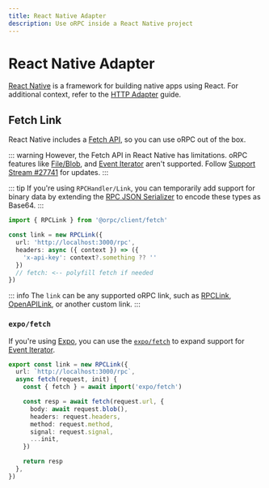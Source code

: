 ```yaml
---
title: React Native Adapter
description: Use oRPC inside a React Native project
---
```


# React Native Adapter

[React Native](https://reactnative.dev/) is a framework for building native apps using React. For additional context, refer to the [HTTP Adapter](/docs/adapters/http) guide.

## Fetch Link

React Native includes a [Fetch API](https://reactnative.dev/docs/network), so you can use oRPC out of the box.

::: warning
However, the Fetch API in React Native has limitations. oRPC features like [File/Blob](/docs/file-upload-download), and [Event Iterator](/docs/event-iterator) aren't supported. Follow [Support Stream #27741](https://github.com/facebook/react-native/issues/27741) for updates.
:::

::: tip
If you're using `RPCHandler/Link`, you can temporarily add support for binary data by extending the [RPC JSON Serializer](/docs/advanced/rpc-json-serializer#extending-native-data-types) to encode these types as Base64.
:::

```ts
import { RPCLink } from '@orpc/client/fetch'

const link = new RPCLink({
  url: 'http://localhost:3000/rpc',
  headers: async ({ context }) => ({
    'x-api-key': context?.something ?? ''
  })
  // fetch: <-- polyfill fetch if needed
})
```

::: info
The `link` can be any supported oRPC link, such as [RPCLink](/docs/client/rpc-link), [OpenAPILink](/docs/openapi/client/openapi-link), or another custom link.
:::

### `expo/fetch`

If you're using [Expo](https://expo.dev/), you can use the [`expo/fetch`](https://docs.expo.dev/versions/latest/sdk/expo/#expofetch-api) to expand support for [Event Iterator](/docs/event-iterator).

```ts
export const link = new RPCLink({
  url: `http://localhost:3000/rpc`,
  async fetch(request, init) {
    const { fetch } = await import('expo/fetch')

    const resp = await fetch(request.url, {
      body: await request.blob(),
      headers: request.headers,
      method: request.method,
      signal: request.signal,
      ...init,
    })

    return resp
  },
})
```
